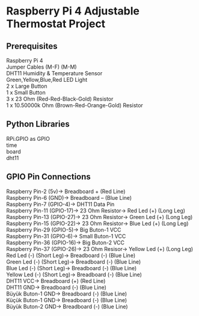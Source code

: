 # Raspberry Pi 4 Adjustable Thermostat Project

## Prerequisites <br>
Raspberry Pi 4 <br>
Jumper Cables (M-F) (M-M) <br>
DHT11 Humidity & Temperature Sensor <br>
Green,Yellow,Blue,Red LED Light <br>
2 x Large Button <br>
1 x Small Button <br>
3 x 23 Ohm (Red-Red-Black-Gold) Resistor <br>
1 x 10.50000k Ohm (Brown-Red-Orange-Gold) Resistor <br>

## Python Libraries <br>
RPi.GPIO as GPIO <br>
time <br>
board <br>
dht11 <br>

## GPIO Pin Connections <br>
Raspberry Pin-2 (5v)-> Breadboard + (Red Line)<br>
Raspberry Pin-6 (GND)-> Breadboard – (Blue Line)<br>
Raspberry Pin-7 (GPIO-4)-> DHT11 Data Pin<br>
Raspberry Pin-11 (GPIO-17)-> 23 Ohm Resistor-> Red Led (+) (Long Leg)<br>
Raspberry Pin-13 (GPIO-27)-> 23 Ohm Resistor-> Green Led (+) (Long Leg)<br>
Raspberry Pin-15 (GPIO-22)-> 23 Ohm Resistor-> Blue Led (+) (Long Leg)<br>
Raspberry Pin-29 (GPIO-5)-> Big Buton-1 VCC<br>
Raspberry Pin-31 (GPIO-6)-> Small Buton-1 VCC<br>
Raspberry Pin-36 (GPIO-16)-> Big Buton-2 VCC<br>
Raspberry Pin-37 (GPIO-26)-> 23 Ohm Resisor-> Yellow Led (+) (Long Leg)<br>
Red Led (-) (Short Leg)-> Breadboard (-) (Blue Line)<br>
Green Led (-) (Short Leg)-> Breadboard (-) (Blue Line)<br>
Blue Led (-) (Short Leg)-> Breadboard (-) (Blue Line)<br>
Yellow Led (-) (Short Leg)-> Breadboard (-) (Blue Line)<br>
DHT11 VCC-> Breadboard (+) (Red Line)<br>
DHT11 GND-> Breadboard (-) (Blue Line)<br>
Büyük Buton-1 GND-> Breadboard (-) (Blue Line)<br>
Küçük Buton-1 GND-> Breadboard (-) (Blue Line)<br>
Büyük Buton-2 GND-> Breadboard (-) (Blue Line)<br>

